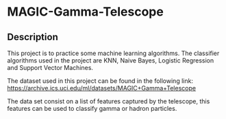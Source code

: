 # MAGIC-Gamma-Telescope

## Description
This project is to practice some machine learning algorithms. The classifier algorithms used in the project are KNN, Naive Bayes, Logistic Regression and Support Vector Machines.


The dataset used in this project can be found in the following link: https://archive.ics.uci.edu/ml/datasets/MAGIC+Gamma+Telescope

The data set consist on a list of features captured by the telescope, this features can be used to classify gamma or hadron particles.
